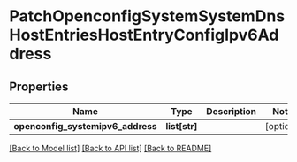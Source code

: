 # PatchOpenconfigSystemSystemDnsHostEntriesHostEntryConfigIpv6Address

## Properties
Name | Type | Description | Notes
------------ | ------------- | ------------- | -------------
**openconfig_systemipv6_address** | **list[str]** |  | [optional] 

[[Back to Model list]](../README.md#documentation-for-models) [[Back to API list]](../README.md#documentation-for-api-endpoints) [[Back to README]](../README.md)


